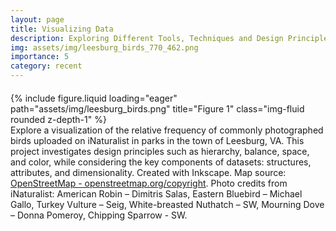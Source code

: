 ```yaml
---
layout: page
title: Visualizing Data
description: Exploring Different Tools, Techniques and Design Principles For Data Visualization
img: assets/img/leesburg_birds_770_462.png
importance: 5
category: recent
---
```


<style>
    /* Custom CSS for formatting */
    .paragraph {
        margin-bottom: 10px; /* Add margin bottom for paragraphs */
        font-family: Arial, Helvetica, sans-serif; /* Change font family */
    }
    .figure-container {
        margin-top: 20px; /* Add margin to the top of the figure container */
    }
    .acknowledgment {
        font-size: 12px; /* Adjust font size for acknowledgment text */
        margin-top: 20px; /* Add margin to the top of the acknowledgment */
    }
</style>

<div class="row justify-content-center figure-container">
    <div class="col-sm-6 mt-3">
        {% include figure.liquid loading="eager" path="assets/img/leesburg_birds.png" title="Figure 1" class="img-fluid rounded z-depth-1" %}
    </div>
</div>

<div class="caption">
    Explore a visualization of the relative frequency of commonly photographed birds uploaded on iNaturalist in parks in the town of Leesburg, VA. This project investigates design principles such as hierarchy, balance, space, and color, while considering the key components of datasets: structures, attributes, and dimensionality. Created with Inkscape. Map source: <a href="https://openstreetmap.org/copyright">OpenStreetMap - openstreetmap.org/copyright</a>. Photo credits from iNaturalist: American Robin – Dimitris Salas, Eastern Bluebird – Michael Gallo, Turkey Vulture – Seig, White-breasted Nuthatch – SW, Mourning Dove – Donna Pomeroy, Chipping Sparrow - SW.
</div>

